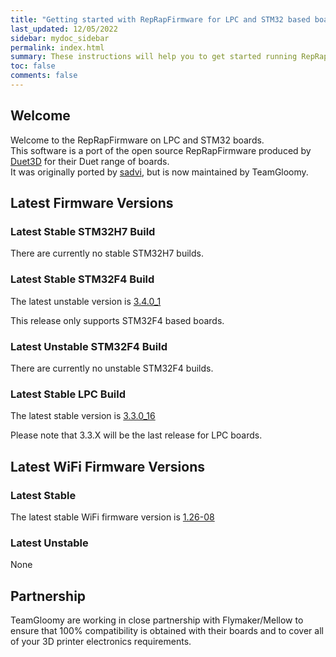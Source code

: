 ```yaml
---
title: "Getting started with RepRapFirmware for LPC and STM32 based boards"
last_updated: 12/05/2022
sidebar: mydoc_sidebar
permalink: index.html
summary: These instructions will help you to get started running RepRapFirmware on your LPC or STM32 based 3D printer board
toc: false
comments: false
---
```


## Welcome

Welcome to the RepRapFirmware on LPC and STM32 boards.  
This software is a port of the open source RepRapFirmware produced by [Duet3D](http://www.duet3d.com) for their Duet range of boards.  
It was originally ported by [sadvi](https://github.com/sdavi), but is now maintained by TeamGloomy.

## Latest Firmware Versions

### Latest Stable STM32H7 Build

There are currently no stable STM32H7 builds.

### Latest Stable STM32F4 Build

The latest unstable version is [3.4.0_1](https://github.com/gloomyandy/RepRapFirmware/releases/tag/v3.4.0_1)

This release only supports STM32F4 based boards.

### Latest Unstable STM32F4 Build

There are currently no unstable STM32F4 builds.

### Latest Stable LPC Build

The latest stable version is [3.3.0_16](https://github.com/gloomyandy/RepRapFirmware/releases/tag/v3.3.0_16)

Please note that 3.3.X will be the last release for LPC boards.

## Latest WiFi Firmware Versions

### Latest Stable

The latest stable WiFi firmware version is [1.26-08](https://github.com/gloomyandy/DuetWiFiSocketServer/releases/tag/V1.26-08)

### Latest Unstable

None

## Partnership

TeamGloomy are working in close partnership with Flymaker/Mellow to ensure that 100% compatibility is obtained with their boards and to cover all of your 3D printer electronics requirements.  
